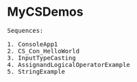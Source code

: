 # MyCSDemos
<pre>
Sequences:

1. ConsoleApp1
2. CS_Con_HelloWorld
3. InputTypeCasting
4. AssignandLogicalOperatorExample
5. StringExample



</pre>

